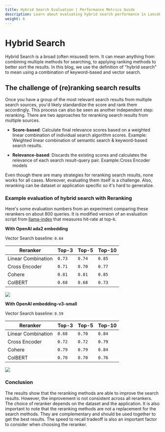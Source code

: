 ```yaml
---
title: Hybrid Search Evaluation | Performance Metrics Guide
description: Learn about evaluating hybrid search performance in LanceDB. Includes metrics for vector search, keyword search, and reranking methods, with real-world performance comparisons.
weight: 6
---
```


# Hybrid Search

Hybrid Search is a broad (often misused) term. It can mean anything from combining multiple methods for searching, to applying ranking methods to better sort the results. In this blog, we use the definition of "hybrid search" to mean using a combination of keyword-based and vector search.

## The challenge of (re)ranking search results
Once you have a group of the most relevant search results from multiple search sources, you'd likely standardize the score and rank them accordingly. This process can also be seen as another independent step: reranking.
There are two approaches for reranking search results from multiple sources.

* <b>Score-based</b>: Calculate final relevance scores based on a weighted linear combination of individual search algorithm scores. Example: Weighted linear combination of semantic search & keyword-based search results.

* <b>Relevance-based</b>: Discards the existing scores and calculates the relevance of each search result-query pair. Example: Cross Encoder models

Even though there are many strategies for reranking search results, none works for all cases. Moreover, evaluating them itself is a challenge. Also, reranking can be dataset or application specific so it's hard to generalize.

### Example evaluation of hybrid search with Reranking

Here's some evaluation numbers from an experiment comparing these rerankers on about 800 queries. It is modified version of an evaluation script from [llama-index](https://github.com/run-llama/finetune-embedding/blob/main/evaluate.ipynb) that measures hit-rate at top-k.

<b> With OpenAI ada2 embedding </b>

Vector Search baseline: `0.64`

| Reranker | Top-3 | Top-5 | Top-10 |
| --- | --- | --- | --- |
| Linear Combination | `0.73` | `0.74` | `0.85` |
| Cross Encoder | `0.71` | `0.70` | `0.77` |
| Cohere | `0.81` | `0.81` | `0.85` |
| ColBERT | `0.68` | `0.68` | `0.73` |

<p>
<img src="https://github.com/AyushExel/assets/assets/15766192/d57b1780-ef27-414c-a5c3-73bee7808a45">
</p>

<b> With OpenAI embedding-v3-small </b>

Vector Search baseline: `0.59`

| Reranker | Top-3 | Top-5 | Top-10 |
| --- | --- | --- | --- |
| Linear Combination | `0.68` | `0.70` | `0.84` |
| Cross Encoder | `0.72` | `0.72` | `0.79` |
| Cohere | `0.79` | `0.79` | `0.84` |
| ColBERT | `0.70` | `0.70` | `0.76` |

<p>
<img src="https://github.com/AyushExel/assets/assets/15766192/259adfd2-6ec6-4df6-a77d-1456598970dd">
</p>

### Conclusion

The results show that the reranking methods are able to improve the search results. However, the improvement is not consistent across all rerankers. The choice of reranker depends on the dataset and the application. It is also important to note that the reranking methods are not a replacement for the search methods. They are complementary and should be used together to get the best results. The speed to recall tradeoff is also an important factor to consider when choosing the reranker.
